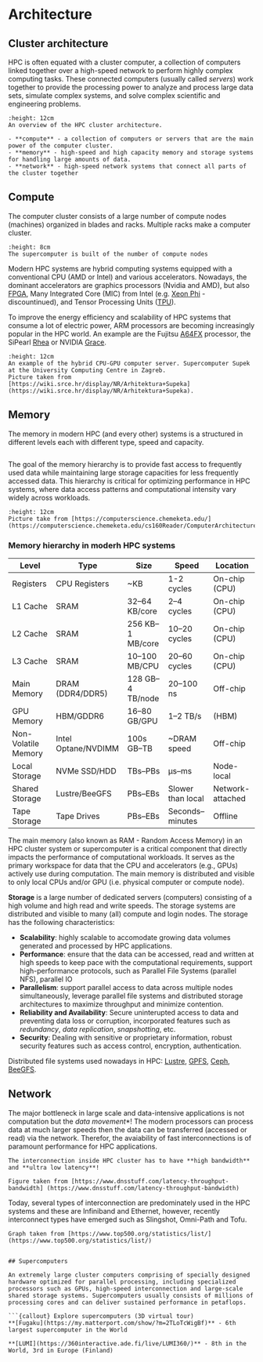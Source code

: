 # Architecture

## Cluster architecture

HPC is often equated with a cluster computer, a collection of computers linked together over a high-speed network to perform highly complex computing tasks. These connected computers (usually called *servers*) work together to provide the processing power to analyze and process large data sets, simulate complex systems, and solve complex scientific and engineering problems.


```{figure} ../img/architecture-shematic.png
:height: 12cm
An overview of the HPC cluster architecture.
```

```{callout} The main components of the HPC cluster
- **compute** - a collection of computers or servers that are the main power of the computer cluster.
- **memory** - high-speed and high capacity memory and storage systems for handling large amounts of data.
- **network** - high-speed network systems that connect all parts of the cluster together
```

<!--
```{figure} ../img/architecture-Raj.png
An overview of the HPC cluster architecture on the example the Raj HPC system at Marquette University.
Figure taken from [https://www.marquette.edu/high-performance-computing/architecture.php](https://www.marquette.edu/high-performance-computing/architecture.php)
```
-->



## Compute

The computer cluster consists of a large number of compute nodes (machines) organized in blades and racks. Multiple racks make a computer cluster.

```{figure} ../img/hpc-architecture.png
:height: 8cm
The supercomputer is built of the number of compute nodes
```

Modern HPC systems are hybrid computing systems equipped with a conventional CPU (AMD or Intel) and various accelerators. Nowadays, the dominant accelerators are graphics processors (Nvidia and AMD), but also [FPGA](https://simple.wikipedia.org/wiki/Field-programmable_gate_array), Many Integrated Core (MIC) from Intel (e.g. [Xeon Phi](https://en.wikipedia.org/wiki/Xeon_Phi) - discountinued), and Tensor Processing Units ([TPU](https://en.wikipedia.org/wiki/Tensor_Processing_Unit)).

To improve the energy efficiency and scalability of HPC systems that consume a lot of electric power, ARM processors are becoming increasingly popular in the HPC world. An example are the Fujitsu [A64FX](https://www.fujitsu.com/global/products/computing/servers/supercomputer/a64fx/) processor, the SiPearl [Rhea](https://sipearl.com/en) or NVIDIA [Grace](https://developer.nvidia.com/blog/nvidia-grace-cpu-superchip-architecture-in-depth/).

```{figure} ../img/supek-gpu-server.png
:height: 12cm
An example of the hybrid CPU-GPU computer server. Supercomputer Supek at the University Computing Centre in Zagreb.
Picture taken from [https://wiki.srce.hr/display/NR/Arhitektura+Supeka](https://wiki.srce.hr/display/NR/Arhitektura+Supeka).
```

## Memory

The memory in modern HPC (and every other) systems is a structured in different levels each with different type, speed and capacity. 

```{challenge} Do you know why there are multiple types and levels of memory?
```

The goal of the memory hierarchy is to provide fast access to frequently used data while maintaining large storage capacities for less frequently accessed data. This hierarchy is critical for optimizing performance in HPC systems, where data access patterns and computational intensity vary widely across workloads.

```{figure} ../img/Memory-Hierarchy.jpg
:height: 12cm
Picture take from [https://computerscience.chemeketa.edu/](https://computerscience.chemeketa.edu/cs160Reader/ComputerArchitecture/MemoryHeirarchy.html)
```

### Memory hierarchy in moderh HPC systems
| **Level**	| **Type**	| **Size**	| **Speed**	| **Location** |
|-------|-------|-------|-------|----------|
Registers	| CPU Registers	| ~KB	| 1-2 cycles |	On-chip (CPU) |
| L1 Cache	| SRAM	| 32–64 KB/core	| 2–4 cycles |	On-chip (CPU) |
| L2 Cache	| SRAM	| 256 KB–1 MB/core	| 10–20 cycles |	On-chip (CPU) |
| L3 Cache	| SRAM	| 10–100 MB/CPU	| 20–60 cycles |	On-chip (CPU) |
| Main Memory	| DRAM (DDR4/DDR5)	| 128 GB–4 TB/node |	20–100 ns	| Off-chip |
| GPU Memory	| HBM/GDDR6	| 16–80 GB/GPU	| 1–2 TB/s | (HBM)	| On-GPU |
| Non-Volatile Memory |	Intel Optane/NVDIMM	| 100s GB–TB	| ~DRAM speed	| Off-chip |
| Local Storage	| NVMe SSD/HDD	| TBs–PBs	| μs–ms |	Node-local |
| Shared Storage	| Lustre/BeeGFS	| PBs–EBs	| Slower than local |	Network-attached |
| Tape Storage	| Tape Drives	| PBs–EBs |	Seconds–minutes |	Offline |



The main memory (also known as RAM - Random Access Memory) in an HPC cluster system or supercomputer is a critical component that directly impacts the performance of computational workloads. It serves as the primary workspace for data that the CPU and accelerators (e.g., GPUs) actively use during computation. The main memory is distributed and visible to only local CPUs and/or GPU (i.e. physical computer or compute node).

**Storage** is a large number of dedicated servers (computers) consisting of a high volume and high read and write speeds. The storage systems are distributed and visible to many (all) compute and login nodes. 
The storage has the following characteristics:
- **Scalability**: highly scalable to accomodate growing data volumes generated and processed by HPC applications.
- **Performance**: ensure that the data can be accessed, read and written at high speeds to keep pace with the computational requirements, support high-performance protocols, such as Parallel File Systems (parallel NFS), parallel IO
- **Parallelism**: support parallel access to data across multiple nodes simultaneously, leverage parallel file systems and distributed storage architectures to maximize throughput and minimize contention.
- **Reliability and Availability**: Secure uninterupted access to data and preventing data loss or corruption, incorporated features such as *redundancy*, *data replication*, *snapshotting*, etc.
- **Security**: Dealing with sensitive or proprietary information, robust security features such as access control, encryption, authentication.

Distributed file systems used nowadays in HPC: [Lustre](https://www.lustre.org/), [GPFS](https://www.ibm.com/docs/en/gpfs/4.1.0.4?topic=guide-introducing-general-parallel-file-s), [Ceph](https://docs.ceph.com/en/latest/start/intro/), [BeeGFS](https://www.beegfs.io/c/).

## Network

The major bottleneck in large scale and data-intensive applications is not computation but the *data movement**! The modern processors can process data at much larger speeds then the data can be transferred (accessed or read) via the network. Therefor, the avaiability of fast interconnections is of paramount performance for HPC applications. 

```{callout} HPC network   
The interconnection inside HPC cluster has to have **high bandwidth** and **ultra low latency**!
```

```{figure} ../img/latency-bandwidth.jpeg
Figure taken from [https://www.dnsstuff.com/latency-throughput-bandwidth] (https://www.dnsstuff.com/latency-throughput-bandwidth)
```

Today, several types of interconnection are predominately used in the HPC systems and these are Infiniband and Ethernet, however, recently interconnect types have emerged such as Slingshot, Omni-Path and Tofu.

```{figure} ../img/interconnect-system-share.png
Graph taken from [https://www.top500.org/statistics/list/](https://www.top500.org/statistics/list/)


## Supercomputers

An extremely large cluster computers comprising of specially designed hardware optimized for parallel processing, including specialized processors such as GPUs, high-speed interconnection and large-scale shared storage systems. Supercomputers usually consists of millions of processing cores and can deliver sustained performance in petaflops.

```{callout} Explore supercomputers (3D virtual tour)
**[Fugaku](https://my.matterport.com/show/?m=2TLoTcWigBf)** - 6th largest supercomputer in the World

**[LUMI](https://360interactive.ade.fi/live/LUMI360/)** - 8th in the World, 3rd in Europe (Finland)
```

<!--
## Types of HPC architecture

## Basic concepts

### Distributed memory system

### Shared memory system

### Bandwidth

### Latency
-->